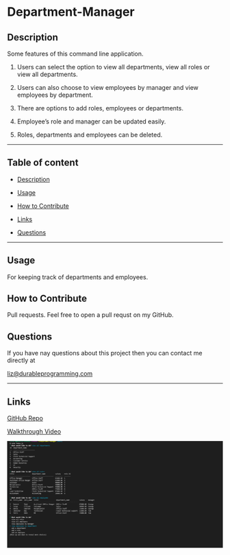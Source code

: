 # Department-Manager

## Description

Some features of this command line application.
1. Users can select the option to view all departments, view all roles or view all departments.

2. Users can also choose to view employees by manager and view employees by department.

3. There are options to add roles, employees or departments.

4. Employee’s role and manager can be updated easily.

5. Roles, departments and employees can be deleted.

---

## Table of content

* [Description](#description)

* [Usage](#usage)

* [How to Contribute](#how-to-contribute)

* [Links](#links)

* [Questions](#questions)

---


## Usage

For keeping track of departments and employees.

## How to Contribute

Pull requests. Feel free to open a pull requst on my GitHub.

## Questions

If you have nay questions about this project then you can contact me directly at 

liz@durableprogramming.com

----

## Links


[GitHub Repo](https://github.com/elizabethdberube/Department-Manager) 

[Walkthrough Video](https://drive.google.com/file/d/1M4ke8uAuSUm5aVSd0nMQ85TcLveKc-pO/view) 


[![A video thumbnail shows this command-line application](./Screenshot.png)](https://drive.google.com/file/d/1M4ke8uAuSUm5aVSd0nMQ85TcLveKc-pO/view)